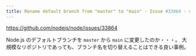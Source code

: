 ```yaml
---
title: Rename default branch from "master" to "main" · Issue #33864 · nodejs/node
---
```


https://github.com/nodejs/node/issues/33864

Node.js のデフォルトブランチを `master` から `main` に変更したのか・・・。
大規模なリポジトリであっても、ブランチ名を切り替えることはできる良い事例。

